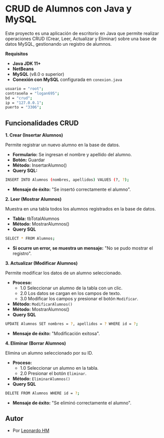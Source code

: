 # **CRUD de Alumnos con Java y MySQL**

Este proyecto es una aplicación de escritorio en Java que permite realizar operaciones CRUD (Crear, Leer, Actualizar y Eliminar) sobre una base de datos MySQL, gestionando un registro de alumnos.

**Requisitos**

- **Java JDK 11+**
- **NetBeans**
- **MySQL** (v8.0 o superior)
- **Conexión con MySQL** configurada en `conexion.java`


```bash
usuario = "root";
contraseña = "logan695";
bd = "crud";
ip = "127.0.0.1";
puerto = "3306";
```

## Funcionalidades CRUD

**1. Crear (Insertar Alumnos)**

Permite registrar un nuevo alumno en la base de datos.

* **Formulario:** Se ingresan el nombre y apellido del alumno.
* **Botón:** Guardar
* **Método:** InsertarAlumno()
* **Query SQL:**
```bash
INSERT INTO Alumnos (nombres, apellidos) VALUES (?, ?);
```
* **Mensaje de éxito:** "Se insertó correctamente el alumno".


**2. Leer (Mostrar Alumnos)**

Muestra en una tabla todos los alumnos registrados en la base de datos.

* **Tabla:** tbTotalAlumnos
* **Método:** MostrarAlumnos()
* **Query SQL**
```bash
SELECT * FROM Alumnos;
```
* **Si ocurre un error, se muestra un mensaje:** "No se pudo mostrar el registro".


**3. Actualizar (Modificar Alumnos)**

Permite modificar los datos de un alumno seleccionado.
* **Proceso:**
    -  1.0 Seleccionar un alumno de la tabla con un clic.
    -  2.0 Los datos se cargan en los campos de texto.
    -  3.0 Modificar los campos y presionar el botón `Modificar`.
* **Método:** `ModificarAlumnos()`
* **Método:** MostrarAlumnos()
* **Query SQL**
```bash
UPDATE Alumnos SET nombres = ?, apellidos = ? WHERE id = ?;

```
* **Mensaje de éxito:** "Modificación exitosa".

**4. Eliminar (Borrar Alumnos)**

Elimina un alumno seleccionado por su ID.
* **Proceso:**
    -  1.0 Seleccionar un alumno en la tabla.
    -  2.0 Presionar el botón `Eliminar`.
* **Método:** `EliminarAlumnos()`
* **Query SQL**
```bash
DELETE FROM Alumnos WHERE id = ?;

```
* **Mensaje de éxito:** "Se eliminó correctamente el alumno".


## Autor

- Por [Leonardo HM](https://github.com/LeonardoHuamanMezarina)
